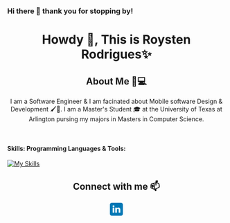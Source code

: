 ### Hi there 👋 thank you for stopping by!


<h1 align='center'>Howdy 🧑, This is Roysten Rodrigues✨ </h1>

<h2 align='center'>About Me 🧑💻</h2>

<p align='center'> I am a Software Engineer & I am facinated about Mobile software Design & Development 🖌🎨. I am a Master's Student 🎓 at the University of Texas at Arlington pursing my majors in Masters in Computer Science.</p>

<br>

#### Skills: Programming Languages & Tools:

[![My Skills](https://skillicons.dev/icons?i=java,kotlin,html,css,js,nodejs,express,aws,dynamodb,docker,androidstudio,mysql)](https://skillicons.dev)

<h2 align='center'> Connect with me 📫 </h2>
<p align = 'center'>
<a href = "https://www.linkedin.com/in/roysten-rodrigues" target="_blank"> <img src=https://github.com/edent/SuperTinyIcons/blob/master/images/svg/linkedin.svg height='30' weight='30'/></a>
